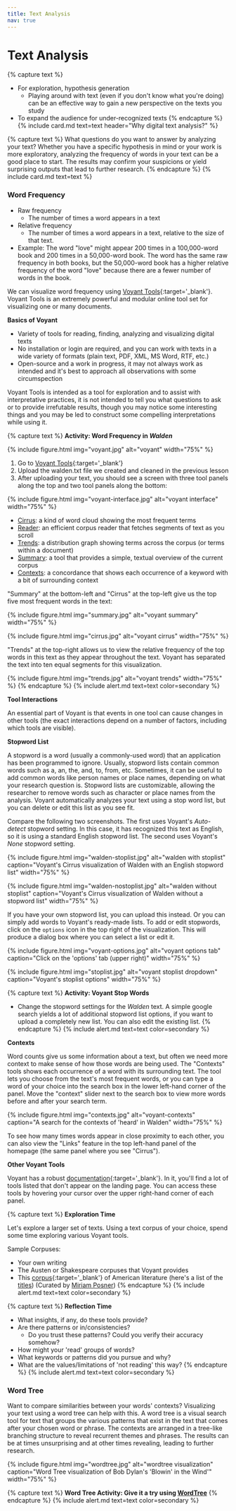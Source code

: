 ```yaml
---
title: Text Analysis
nav: true
---
```


# Text Analysis

{% capture text %}
- For exploration, hypothesis generation
    - Playing around with text (even if you don't know what you're doing) can be an effective way to gain a new perspective on the texts you study
- To expand the audience for under-recognized texts
{% endcapture %}
{% include card.md text=text header="Why digital text analysis?" %}

<!--Tools you know about/are using to analyze and visualize text?

Franco Moretti (Distant Reading - how to expand worldview of world literature)
- Analyzing 30,000 British novels. Reading 'more' can't be the answer 
- Close reading depends on an extremely small canon
- Distant reading allows you to focus on units that are much smaller or much larger than the text

Ben Schmidt, Ryan Cordell,
Fyfe (2011 How Not to Read) "most promising opportunity of the digital humanities - it makes us ask new questions"-->

{% capture text %}
What questions do you want to answer by analyzing your text? Whether you have a specific hypothesis in mind or your work is more exploratory, analyzing the frequency of words in your text can be a good place to start. The results may confirm your suspicions or yield surprising outputs that lead to further research.
{% endcapture %}
{% include card.md text=text %}

### Word Frequency

- Raw frequency
    - The number of times a word appears in a text
- Relative frequency
    - The number of times a word appears in a text, relative to the size of that text. 
- Example: The word "love" might appear 200 times in a 100,000-word book and 200 times in a 50,000-word book. The word has the same raw frequency in both books, but the 50,000-word book has a higher relative frequency of the word "love" because there are a fewer number of words in the book.

We can visualize word frequency using [Voyant Tools](https://voyant-tools.org/){:target='_blank'}. Voyant Tools is an extremely powerful and modular online tool set for visualizing one or many documents.

**Basics of Voyant**

- Variety of tools for reading, finding, analyzing and visualizing digital texts
- No installation or login are required, and you can work with texts in a wide variety of formats (plain text, PDF, XML, MS Word, RTF, etc.)
- Open-source and a work in progress, it may not always work as intended and it's best to approach all observations with some circumspection

Voyant Tools is intended as a tool for exploration and to assist with interpretative practices, it is not intended to tell you what questions to ask or to provide irrefutable results, though you may notice some interesting things and you may be led to construct some compelling interpretations while using it.

{% capture text %}
**Activity: Word Frequency in *Walden***

{% include figure.html img="voyant.jpg" alt="voyant" width="75%" %}

1. Go to [Voyant Tools](https://voyant-tools.org/){:target='_blank'}
2. Upload the walden.txt file we created and cleaned in the previous lesson
3. After uploading your text, you should see a screen with three tool panels along the top and two tool panels along the bottom:

{% include figure.html img="voyant-interface.jpg" alt="voyant interface" width="75%" %}

- [Cirrus](https://voyant-tools.org/docs/#!/guide/cirrus): a kind of word cloud showing the most frequent terms
- [Reader](https://voyant-tools.org/docs/#!/guide/reader): an efficient corpus reader that fetches segments of text as you scroll
- [Trends](https://voyant-tools.org/docs/#!/guide/trends): a distribution graph showing terms across the corpus (or terms within a document)
- [Summary](https://voyant-tools.org/docs/#!/guide/summary): a tool that provides a simple, textual overview of the current corpus
- [Contexts](https://voyant-tools.org/docs/#!/guide/contexts): a concordance that shows each occurrence of a keyword with a bit of surrounding context

"Summary" at the bottom-left and "Cirrus" at the top-left give us the top five most frequent words in the text:

{% include figure.html img="summary.jpg" alt="voyant summary" width="75%" %}

{% include figure.html img="cirrus.jpg" alt="voyant cirrus" width="75%" %}

"Trends" at the top-right allows us to view the relative frequency of the top words in this text as they appear throughout the text. Voyant has separated the text into ten equal segments for this visualization.

{% include figure.html img="trends.jpg" alt="voyant trends" width="75%" %}
{% endcapture %}
{% include alert.md text=text color=secondary %}

**Tool Interactions**

An essential part of Voyant is that events in one tool can cause changes in other tools (the exact interactions depend on a number of factors, including which tools are visible).

**Stopword List**

A stopword is a word (usually a commonly-used word) that an application has been programmed to ignore. Usually, stopword lists contain common words such as a, an, the, and, to, from, etc. Sometimes, it can be useful to add common words like person names or place names, depending on what your research question is. Stopword lists are customizable, allowing the researcher to remove words such as character or place names from the analysis. Voyant automatically analyzes your text using a stop word list, but you can delete or edit this list as you see fit.

Compare the following two screenshots. The first uses Voyant's *Auto-detect* stopword setting. In this case, it has recognized this text as English, so it is using a standard English stopword list. The second uses Voyant's *None* stopword setting.

{% include figure.html img="walden-stoplist.jpg" alt="walden with stoplist" caption="Voyant's Cirrus visualization of Walden with an English stopword list" width="75%" %}

{% include figure.html img="walden-nostoplist.jpg" alt="walden without stoplist" caption="Voyant's Cirrus visualization of Walden without a stopword list" width="75%" %}

If you have your own stopword list, you can upload this instead. Or you can simply add words to Voyant's ready-made lists. To add or edit stopwords, click on the `options` icon in the top right of the visualization. This will produce a dialog box where you can select a list or edit it. 

<div class="text-center">{% include figure.html img="voyant-options.jpg" alt="voyant options tab" caption="Click on the 'options' tab (upper right)" width="75%" %}</div>

{% include figure.html img="stoplist.jpg" alt="voyant stoplist dropdown" caption="Voyant's stoplist options" width="75%" %}

{% capture text %}
**Activity: Voyant Stop Words**
- Change the stopword settings for the *Walden* text. A simple google search yields a lot of additional stopword list options, if you want to upload a completely new list. You can also edit the existing list.
{% endcapture %}
{% include alert.md text=text color=secondary %}

**Contexts**

Word counts give us some information about a text, but often we need more context to make sense of how those words are being used. The "Contexts" tools shows each occurrence of a word with its surrounding text. The tool lets you choose from the text's most frequent words, or you can type a word of your choice into the search box in the lower left-hand corner of the panel. Move the "context" slider next to the search box to view more words before and after your search term.

{% include figure.html img="contexts.jpg" alt="voyant-contexts" caption="A search for the contexts of 'heard' in Walden" width="75%" %}

To see how many times words appear in close proximity to each other, you can also view the "Links" feature in the top left-hand panel of the homepage (the same panel where you see "Cirrus"). 

**Other Voyant Tools**

Voyant has a robust [documentation](http://docs.voyant-tools.org/tools/){:target='_blank'}. In it, you'll find a lot of tools listed that don't appear on the landing page. You can access these tools by hovering your cursor over the upper right-hand corner of each panel.

{% capture text %}
**Exploration Time**

Let's explore a larger set of texts. Using a text corpus of your choice, spend some time exploring various Voyant tools. 

Sample Corpuses:
- Your own writing
- The Austen or Shakespeare corpuses that Voyant provides
- This [corpus](https://www.dropbox.com/s/f7z1i8hg9pzg9wk/American.zip?dl=0){:target='_blank'} of American literature (here's a list of the [titles](https://www.dropbox.com/s/4sug61lqvfw3673/American.xlsx?dl=0)) (Curated by [Miriam Posner](https://github.com/miriamposner/voyant-workshop/blob/master/investigating-texts-with-voyant.md))
{% endcapture %}
{% include alert.md text=text color=secondary %}

{% capture text %}
**Reflection Time** 
- What insights, if any, do these tools provide?
- Are there patterns or in/consistencies?
    - Do you trust these patterns? Could you verify their accuracy somehow?
- How might your 'read' groups of words?
- What keywords or patterns did you pursue and why?
- What are the values/limitations of 'not reading' this way?
{% endcapture %}
{% include alert.md text=text color=secondary %}

### Word Tree

Want to compare similarities between your words' contexts? Visualizing your text using a word tree can help with this. A word tree is a visual search tool for text that groups the various patterns that exist in the text that comes after your chosen word or phrase. The contexts are arranged in a tree-like branching structure to reveal recurrent themes and phrases. The results can be at times unsurprising and at other times revealing, leading to further research. 

{% include figure.html img="wordtree.jpg" alt="wordtree visualization" caption="Word Tree visualization of Bob Dylan's 'Blowin' in the Wind'" width="75%" %}

{% capture text %}
**Word Tree Activity: Give it a try using [WordTree](https://www.jasondavies.com/wordtree/)** 
{% endcapture %}
{% include alert.md text=text color=secondary %}

